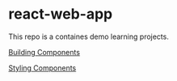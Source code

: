 # react-web-app

This repo is a containes demo learning projects.

[Building Components](https://github.com/tarunkhurana2015/react-web-app/tree/main/gaming-app)

[Styling Components](https://github.com/tarunkhurana2015/react-web-app/tree/main/vanilla-css)
